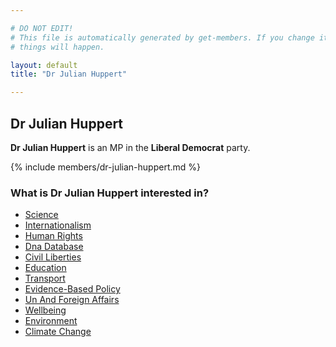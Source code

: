 ```yaml
---

# DO NOT EDIT!
# This file is automatically generated by get-members. If you change it, bad
# things will happen.

layout: default
title: "Dr Julian Huppert"

---
```


## Dr Julian Huppert

**Dr Julian Huppert** is an MP in the **Liberal Democrat** party.

{% include members/dr-julian-huppert.md %}

### What is Dr Julian Huppert interested in?


* [Science](/interests/science.html)
* [Internationalism](/interests/internationalism.html)
* [Human Rights](/interests/human-rights.html)
* [Dna Database](/interests/dna-database.html)
* [Civil Liberties](/interests/civil-liberties.html)
* [Education](/interests/education.html)
* [Transport](/interests/transport.html)
* [Evidence-Based Policy](/interests/evidence-based-policy.html)
* [Un And Foreign Affairs](/interests/un-and-foreign-affairs.html)
* [Wellbeing](/interests/wellbeing.html)
* [Environment](/interests/environment.html)
* [Climate Change](/interests/climate-change.html)
